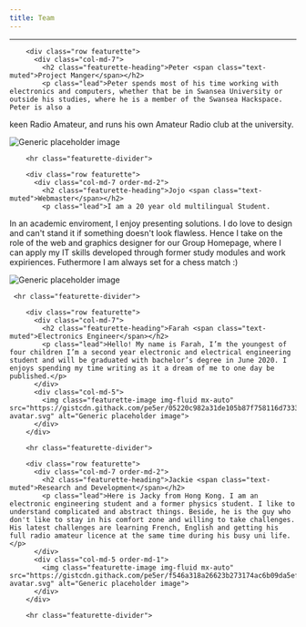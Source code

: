 ```yaml
---
title: Team
---
```


<hr class="featurette-divider">

        <div class="row featurette">
          <div class="col-md-7">
            <h2 class="featurette-heading">Peter <span class="text-muted">Project Manger</span></h2>
            <p class="lead">Peter spends most of his time working with electronics and computers, whether that be in Swansea University or outside his studies, where he is a member of the Swansea Hackspace. Peter is also a
keen Radio Amateur, and runs his own Amateur Radio club at the university.</p>
          </div>
          <div class="col-md-5">
            <img class="featurette-image img-fluid mx-auto" src="https://gistcdn.githack.com/pe5er/00dd70d9a79e94ee624904726e704420/raw/6b7c97d2aa253c31f929d2f3e4d1379e8bc390d0/peter-avatar.svg" alt="Generic placeholder image">
          </div>
        </div>

        <hr class="featurette-divider">

        <div class="row featurette">
          <div class="col-md-7 order-md-2">
            <h2 class="featurette-heading">Jojo <span class="text-muted">Webmaster</span></h2>
            <p class="lead">I am a 20 year old multilingual Student.
In an academic enviroment, I enjoy presenting solutions.
I do love to design and can't stand it if something doesn't look flawless. Hence I take on the role of the web and graphics designer for our Group Homepage,
where I can apply my IT skills developed through former study modules and work expiriences.
Futhermore I am always set for a chess match :)</p>
          </div>
          <div class="col-md-5 order-md-1">
            <img class="featurette-image img-fluid mx-auto" src="https://gistcdn.githack.com/pe5er/1079360742d50b9b3d335462d79c73a3/raw/e505bbbc21e85e826787e3a85c27499c6a18832e/jojo-avatar.svg" alt="Generic placeholder image">
          </div>
        </div>

	 <hr class="featurette-divider">

        <div class="row featurette">
          <div class="col-md-7">
            <h2 class="featurette-heading">Farah <span class="text-muted">Electronics Engineer</span></h2>
            <p class="lead">Hello! My name is Farah, I’m the youngest of four children I’m a second year electronic and electrical engineering student and will be graduated with bachelor’s degree in June 2020. I enjoys spending my time writing as it a dream of me to one day be published.</p>
          </div>
          <div class="col-md-5">
            <img class="featurette-image img-fluid mx-auto" src="https://gistcdn.githack.com/pe5er/05220c982a31de105b87f758116d7333/raw/17590e1a27d488fd480f7c72de29a4d81d198ba5/farah-avatar.svg" alt="Generic placeholder image">
          </div>
        </div>

        <hr class="featurette-divider">

        <div class="row featurette">
          <div class="col-md-7 order-md-2">
            <h2 class="featurette-heading">Jackie <span class="text-muted">Research and Development</span></h2>
            <p class="lead">Here is Jacky from Hong Kong. I am an electronic engineering student and a former physics student. I like to understand complicated and abstract things. Beside, he is the guy who don't like to stay in his comfort zone and willing to take challenges. His latest challenges are learning French, English and getting his full radio amateur licence at the same time during his busy uni life.</p>
          </div>
          <div class="col-md-5 order-md-1">
            <img class="featurette-image img-fluid mx-auto" src="https://gistcdn.githack.com/pe5er/f546a318a26623b273174ac6b09da5ef/raw/7d00af51561dfc0dc4c09e3dabe7119d640bacdc/jackie-avatar.svg" alt="Generic placeholder image">
          </div>
        </div>

        <hr class="featurette-divider">
